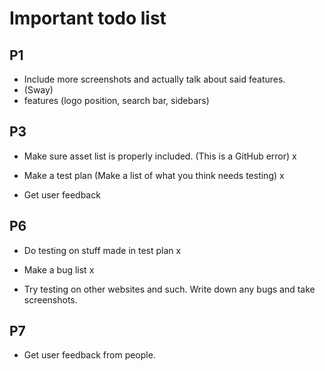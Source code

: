 
# Important todo list

## P1

- Include more screenshots and actually talk about said features.
- (Sway)
- features (logo position, search bar, sidebars)

## P3

- Make sure asset list is properly included. (This is a GitHub error) x

- Make a test plan (Make a list of what you think needs testing) x

- Get user feedback

## P6

- Do testing on stuff made in test plan x

- Make a bug list x

- Try testing on other websites and such. Write down any bugs and take screenshots.

## P7

- Get user feedback from people.
